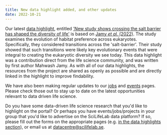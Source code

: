 ```yaml
---
title: New data highlight added, and other updates
date: 2022-10-21
---
```


Our latest [data highlight](/highlights/), entitled ['New study shows crossing the salt barrier has shaped the diversity of life'](/highlights/diversity_of_life/) is based on [Jamy *et al.* (2022)](https://doi.org/10.1038/s41559-022-01838-4). The study examines the evolution of habitat preference across eukaryotes. Specifically, they considered transitions across the 'salt-barrier'. Their study showed that such transitions were likely key evolutionary events that were integral to creating the  eukaryotic diversity we see today. This data highlight was a contribution direct from the life science community, and was written by first author Mahwash Jamy. As with all of our data highlights, the resources from the project are shared as openly as possible and are directly linked in the highlight to improve findability.

We have also been making regular updates to our [jobs](/jobs/) and [events](/events/) pages. Please check those out to stay up to date on the latest opportunities relevant to data driven life science.

Do you have some data-driven life science research that you'd like to highlight on the portal? Or perhaps you have events/jobs/projects in your group that you'd like to advertise on the SciLifeLab data platform? If so, please fill out the forms on the appropriate pages (e.g. [in the data highlights section](/highlights/)), or email us at datacentre@scilifelab.se.
